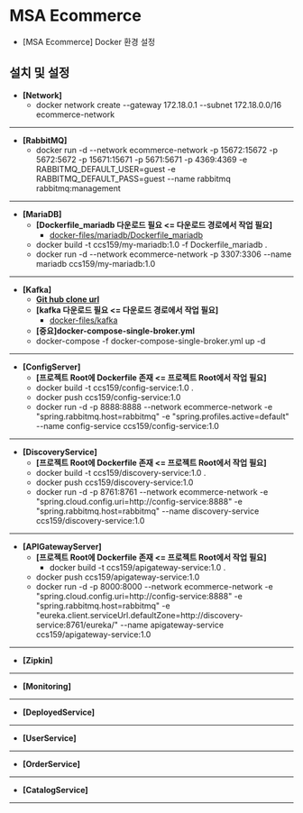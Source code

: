 # MSA Ecommerce
- [MSA Ecommerce] Docker 환경 설정

## 설치 및 설정
- **[Network]**
	- docker network create --gateway 172.18.0.1 --subnet 172.18.0.0/16 ecommerce-network
------------
- **[RabbitMQ]**
	- docker run -d --network ecommerce-network -p 15672:15672 -p 5672:5672 -p 15671:15671 -p 5671:5671 -p 4369:4369 -e RABBITMQ_DEFAULT_USER=guest -e RABBITMQ_DEFAULT_PASS=guest --name rabbitmq rabbitmq:management
------------
- **[MariaDB]**
	- **[Dockerfile_mariadb 다운로드 필요 <= 다운로드 경로에서 작업 필요]**
		- [docker-files/mariadb/Dockerfile_mariadb](https://github.com/heom/MSA-Ecommerce/blob/master/docker-files/mariadb/Dockerfile_mariadb)
	- docker build -t ccs159/my-mariadb:1.0 -f Dockerfile_mariadb .
	- docker run -d --network ecommerce-network -p 3307:3306 --name mariadb ccs159/my-mariadb:1.0
------------
 - **[Kafka]**
	- **[Git hub clone url](https://github.com/wurstmeister/kafka-docker)**
	- **[kafka 다운로드 필요 <= 다운로드 경로에서 작업 필요]**
		- [docker-files/kafka](ssss)
	- **[중요]docker-compose-single-broker.yml**	
	- docker-compose -f docker-compose-single-broker.yml up -d
------------
- **[ConfigServer]**
	- **[프로젝트 Root에 Dockerfile 존재 <= 프로젝트 Root에서 작업 필요]**
	- docker build -t ccs159/config-service:1.0 .
	- docker push ccs159/config-service:1.0
	- docker run -d -p 8888:8888 --network ecommerce-network -e "spring.rabbitmq.host=rabbitmq" -e "spring.profiles.active=default" --name config-service ccs159/config-service:1.0
------------
- **[DiscoveryService]**
	- **[프로젝트 Root에 Dockerfile 존재 <= 프로젝트 Root에서 작업 필요]**
	- docker build -t ccs159/discovery-service:1.0 .
	- docker push ccs159/discovery-service:1.0
	- docker run -d -p 8761:8761 --network ecommerce-network -e "spring.cloud.config.uri=http://config-service:8888" -e "spring.rabbitmq.host=rabbitmq" --name discovery-service ccs159/discovery-service:1.0
------------
- **[APIGatewayServer]**
	- **[프로젝트 Root에 Dockerfile 존재 <= 프로젝트 Root에서 작업 필요]**
		- docker build -t ccs159/apigateway-service:1.0 .
	- docker push ccs159/apigateway-service:1.0
	- docker run -d -p 8000:8000 --network ecommerce-network -e "spring.cloud.config.uri=http://config-service:8888" -e "spring.rabbitmq.host=rabbitmq" -e "eureka.client.serviceUrl.defaultZone=http://discovery-service:8761/eureka/" --name apigateway-service ccs159/apigateway-service:1.0
------------
- **[Zipkin]**
------------
- **[Monitoring]**
------------
- **[DeployedService]**
------------
- **[UserService]**
------------
- **[OrderService]**
------------
- **[CatalogService]**
------------